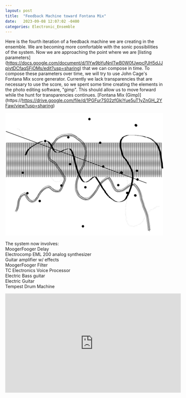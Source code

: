 ```yaml
---
layout: post
title:  "Feedback Machine toward Fontana Mix"
date:   2023-09-08 12:07:02 -0400
categories: Electronic_Ensemble
---
```


Here is the fourth iteration of a feedback machine we are creating in the ensemble. We are becoming more comfortable with the sonic possibilities of the system. Now we are approaching the point where we are [listing parameters] (https://docs.google.com/document/d/1lYw9bYuNnITwB0W0fJwpcPJH5dJJpiytDCfaqSFjOMs/edit?usp=sharing) that we can compose in time. To compose these parameters over time, we will try to use John Cage's Fontana Mix score generator. Currently we lack transparencies that are necessary to use the score, so we spent some time creating the elements in the photo editing software, "gimp". This should allow us to move forward while the hunt for transparencies continues.  [Fontana Mix (Gimp)] (https://https://drive.google.com/file/d/1PGFur7S02zfGkiYue5uT1yZnGH_2YFaw/view?usp=sharing)

![Fontana Mix image](/assets/images/Fontana.png)

The system now involves:<br>
MoogerFooger Delay <br>
Electrocomp EML 200 analog synthesizer <br>
Guitar amplifier w/ effects <br>
MoogerFooger Filter <br>
TC Electronics Voice Processor <br>
Electric Bass guitar <br>
Electric Guitar <br>
Tempest Drum Machine<br>

<iframe width="560" height="315" src="https://www.youtube.com/embed/Y-kW3l89uek?si=z4Ce9EzqQkgaTIKZ" title="YouTube video player" frameborder="0" allow="accelerometer; autoplay; clipboard-write; encrypted-media; gyroscope; picture-in-picture; web-share" allowfullscreen></iframe>

